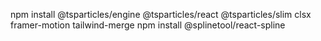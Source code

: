 npm install @tsparticles/engine @tsparticles/react @tsparticles/slim clsx framer-motion tailwind-merge
npm install @splinetool/react-spline
